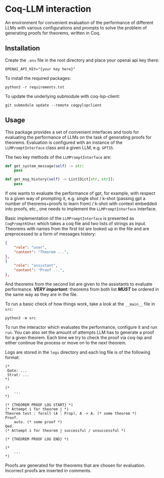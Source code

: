 # Coq-LLM interaction
An environment for convenient evaluation of the performance of different LLMs with various configurations and prompts to solve the problem of generating proofs for theorems, written in Coq. 

## Installation
Create the `.env` file in the root directory and place your openai api key there: 
```
OPENAI_API_KEY="{your key here}"
```

To install the required packages: 
```
python3 -r requirements.txt
```

To update the underlying submodule with coq-lsp-client: 
```
git submodule update --remote coqpylspclient
```

## Usage
This package provides a set of convenient interfaces and tools for evaluating the performance of LLMs on the task of generating proofs for theorems. Evaluation is configured with an instance of the `LLMPromptInterface` class and a given LLM, e.g. `GPT35`. 

The two key methods of the `LLMPromptInterface` are: 
```python
def get_system_message(self) -> str: 
    pass 

def get_msg_history(self) -> List[Dict[str, str]]:
    pass
```

If one wants to evaluate the performance of gpt, for example, with respect to a given way of prompting it, e.g. single shot / k-shot (passing gpt a number of theorems+proofs to learn from) / k-shot with context embedded into proofs, etc., one needs to implement the `LLMPromptInterface` interface.

Basic implementation of the `LLMPromptInterface` is presented as `CoqPromptKShot` which takes a coq file and two lists of strings as input. Theorems with names from the first list are looked up in the file and are preprocessed to a form of messages history: 
```json
{
    "role": "user",
    "content": "Theorem ...",
},
{
    "role": "assistant",
    "content": "Proof ...",
}, 
```
And theorems from the second list are given to the assistants to evaluate performance. ***VERY important:*** 
theorems from both list ***MUST*** be ordered in the same way as they are in the file.

To run a basic check of how things work, take a look at the `__main__` file in `src`:
```
python3 -m src
``` 

To run the interactor which evaluates the performance, configure it and run `run`. You can also set the amount of attempts LLM has to generate a proof for a given theorem. Each time we try to check the proof via coq-lsp and either continue the process or move on to the next theorem.

Logs are stored in the `logs` directory and each log file is of the following format: 

```coq
(*
 Date: ...
 Strat: ...
*)

(* 
    ...
*)

(* {THEOREM PROOF LOG START} *)
(* Attempt i for theorem j *)
Theorem test : forall (A : Prop), A -> A. (* some theorem *)
Proof.
    auto. (* some proof *)
Qed.
(* Attempt i for theorem j successful / unsuccessful *)

(* {THEOREM PROOF LOG END} *)

(* 
    ...
*)
```
Proofs are generated for the theorems that are chosen for evaluation. Incorrect proofs are 
inserted in comments.